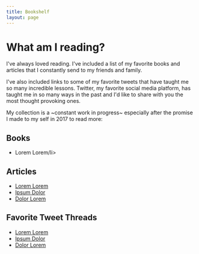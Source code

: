```yaml
---
title: Bookshelf
layout: page
---
```

<h1> What am I reading? </h1>

<p> I've always loved reading. I've included a list of my favorite books and articles that I constantly send to my friends and family. </p>

<p>
I've also included links to some of my favorite tweets that have taught me so many incredible lessons. Twitter, my favorite social media platform, has taught me in so many ways in the past and I'd like to share with you the most thought provoking ones.</p>

<p> My collection is a ~constant work in progress~ especially after the promise I made to my self in 2017 to read more:



</p>


<h2>Books</h2>

<ul class="skill-list">
	<li>Lorem Lorem/li>
</ul>

<h2> Articles </h2>

<ul>
	<li><a href="https://github.com/">Lorem Lorem</a></li>
	<li><a href="https://github.com/">Ipsum Dolor</a></li>
	<li><a href="https://github.com/">Dolor Lorem</a></li>
</ul>

<h2> Favorite Tweet Threads</h2>

<ul>
	<li><a href="https://github.com/">Lorem Lorem</a></li>
	<li><a href="https://github.com/">Ipsum Dolor</a></li>
	<li><a href="https://github.com/">Dolor Lorem</a></li>
</ul>

